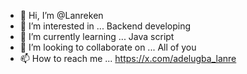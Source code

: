- 👋 Hi, I’m @Lanreken
- 👀 I’m interested in ... Backend developing
- 🌱 I’m currently learning ... Java script
- 💞️ I’m looking to collaborate on ... All of you 
- 📫 How to reach me ...
  https://x.com/adelugba_lanre
<!---
Lanreken/Lanreken is a ✨ special ✨ repository because its `README.md` (this file) appears on your GitHub profile.
You can click the Preview link to take a look at your changes.
--->
